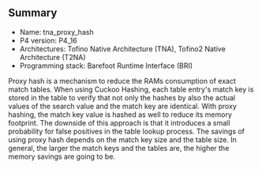 ## Summary

* Name: tna_proxy_hash
* P4 version: P4_16
* Architectures: Tofino Native Architecture (TNA), Tofino2 Native Architecture (T2NA)
* Programming stack: Barefoot Runtime Interface (BRI)

Proxy hash is a mechanism to reduce the RAMs consumption of exact match tables.
When using Cuckoo Hashing, each table entry's match key is stored in the table 
to verify that not only the hashes by also the actual values of the search 
value and the match key are identical. With proxy hashing, the match key
value is hashed as well to reduce its memory footprint. The downside of this
approach is that it introduces a small probability for false positives in the 
table lookup process.
The savings of using proxy hash depends on the match key size and the table size.
In general, the larger the match keys and the tables are, the higher the memory
savings are going to be.
 
